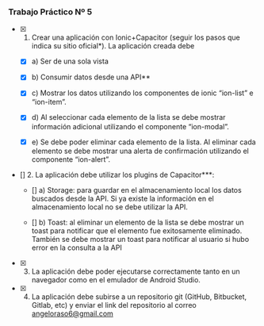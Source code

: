 ### Trabajo Práctico Nº 5

- [x] 1.  Crear una aplicación con Ionic+Capacitor (seguir los pasos que indica su sitio oficial*). La aplicación creada debe
    
    - [x] a) Ser de una sola vista
        
    - [x] b) Consumir datos desde una API**
        
    - [x] c) Mostrar los datos utilizando los componentes de ionic “ion-list” e “ion-item”.
        
    - [x] d) Al seleccionar cada elemento de la lista se debe mostrar información adicional utilizando el componente “ion-modal”.
        
    - [x] e) Se debe poder eliminar cada elemento de la lista. Al eliminar cada
        elemento se debe mostrar una alerta de confirmación utilizando el componente “ion-alert”.
        
- [] 2.  La aplicación debe utilizar los plugins de Capacitor***:
    
    - [] a) Storage: para guardar en el almacenamiento local los datos buscados desde la API. Si ya existe la información en el almacenamiento local no se debe utilizar la API.
        
    - [] b) Toast: al eliminar un elemento de la lista se debe mostrar un toast para notificar que el elemento fue exitosamente eliminado. También se debe mostrar un toast para notificar al usuario si hubo error en la consulta a la API
        
- [x] 3.  La aplicación debe poder ejecutarse correctamente tanto en un navegador como en el emulador de Android Studio.
    
- [x] 4.  La aplicación debe subirse a un repositorio git (GitHub, Bitbucket, Gitlab, etc) y enviar el link del repositorio al correo angeloraso6@gmail.com
